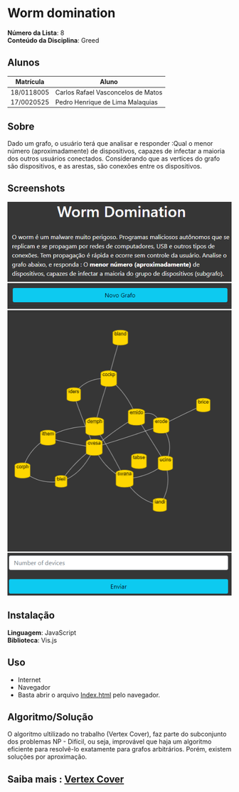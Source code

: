 # Worm domination

**Número da Lista**: 8<br>
**Conteúdo da Disciplina**: Greed<br>

## Alunos
|Matrícula | Aluno |
| -- | -- |
| 18/0118005	  |  Carlos Rafael Vasconcelos de Matos |
| 17/0020525  |  Pedro Henrique de Lima Malaquias |

## Sobre 
Dado um grafo, o usuário terá que analisar e responder :Qual o menor número (aproximadamente) de dispositivos, capazes de infectar a maioria dos outros usuários conectados. Considerando que as vertices do grafo são dispositivos, e as arestas, são conexões entre os dispositivos. 

## Screenshots
![](src/images/explicacao.png)
![](src/images/newGraph.png)
![](src/images/graphvisualization.png)
![](src/images/numberOfDevices.png)

## Instalação 
**Linguagem**: JavaScript<br>
**Biblioteca**: Vis.js<br>

## Uso 
* Internet
* Navegador
* Basta abrir o arquivo [Index.html](src/views/index.html) pelo navegador.
## Algoritmo/Solução 

O algoritmo ultilizado no trabalho (Vertex Cover), faz parte do subconjunto dos problemas NP - Difícil, ou seja, improvável que haja um algoritmo eficiente para resolvê-lo exatamente para grafos arbitrários. Porém, existem soluções por aproximação. 

## Saiba mais : [Vertex Cover](https://en.wikipedia.org/wiki/Vertex_cover)




